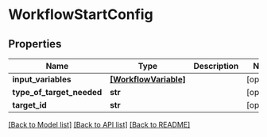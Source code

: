 # WorkflowStartConfig


## Properties
Name | Type | Description | Notes
------------ | ------------- | ------------- | -------------
**input_variables** | [**[WorkflowVariable]**](WorkflowVariable.md) |  | [optional] 
**type_of_target_needed** | **str** |  | [optional] 
**target_id** | **str** |  | [optional] 

[[Back to Model list]](../README.md#documentation-for-models) [[Back to API list]](../README.md#documentation-for-api-endpoints) [[Back to README]](../README.md)


